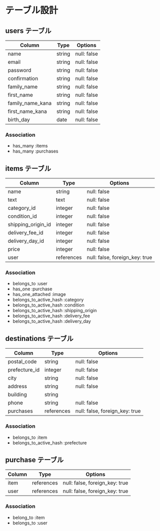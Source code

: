 # テーブル設計

## users テーブル

| Column          | Type    | Options     |
| --------------- | ------- | ----------- |
| name            | string  | null: false |
| email           | string  | null: false |
| password        | string  | null: false |
| confirmation    | string  | null: false |
| family_name     | string  | null: false |
| first_name      | string  | null: false |
| family_name_kana| string  | null: false |
| first_name_kana | string  | null: false |
| birth_day       | date    | null: false |
### Association

- has_many :items
- has_many :purchases

## items テーブル

| Column             | Type       | Options     |
| ------------------ | ---------- | ----------- |
| name               | string     | null: false |
| text               | text       | null: false |
| category_id        | integer    | null: false |
| condition_id       | integer    | null: false |
| shipping_origin_id | integer    | null: false |
| delivery_fee_id    | integer    | null: false |
| delivery_day_id    | integer    | null: false | 
| price              | integer    | null: false |
| user      | references | null: false, foreign_key: true |

### Association
- belongs_to             :user
- has_one                :purchase
- has_one_attached       :image
- belongs_to_active_hash :category
- belongs_to_active_hash :condition
- belongs_to_active_hash :shipping_origin
- belongs_to_active_hash :delivery_fee
- belongs_to_active_hash :delivery_day

## destinations テーブル

| Column       | Type       | Options                        |
| ------------ | ---------- | ------------------------------ |
| postal_code  | string     | null: false                    |
| prefecture_id| integer    | null: false                    |
| city         | string     | null: false                    |
| address      | string     | null: false                    |
| building     | string     |                                |
| phone        | string     | null: false                    |
| purchases    | references | null: false, foreign_key: true |
### Association

- belongs_to             :item
- belongs_to_active_hash :prefecture

## purchase テーブル

| Column  | Type       | Options                        |
| ------- | ---------- | ------------------------------ |
| item    | references | null: false, foreign_key: true |
| user    | references | null: false, foreign_key: true |
### Association

- belong_to  :item
- belongs_to :user
